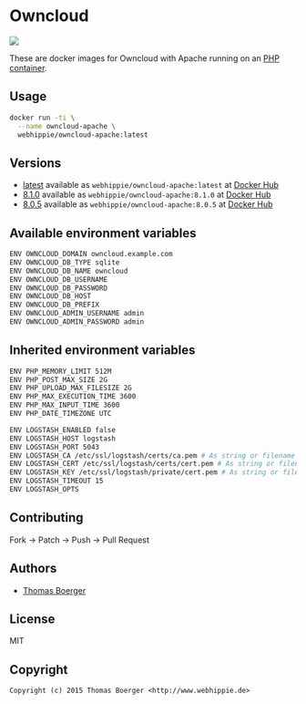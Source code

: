 # Owncloud

[![](https://badge.imagelayers.io/webhippie/owncloud-apache:latest.svg)](https://imagelayers.io/?images=webhippie/owncloud-apache:latest 'Get your own badge on imagelayers.io')

These are docker images for Owncloud with Apache running on an
[PHP container](https://registry.hub.docker.com/u/webhippie/php-apache/).


## Usage

```bash
docker run -ti \
  --name owncloud-apache \
  webhippie/owncloud-apache:latest
```


## Versions

* [latest](https://github.com/dockhippie/owncloud/tree/master)
  available as ```webhippie/owncloud-apache:latest``` at
  [Docker Hub](https://registry.hub.docker.com/u/webhippie/owncloud-apache/)
* [8.1.0](https://github.com/dockhippie/owncloud/tree/master)
  available as ```webhippie/owncloud-apache:8.1.0``` at
  [Docker Hub](https://registry.hub.docker.com/u/webhippie/owncloud-apache/)
* [8.0.5](https://github.com/dockhippie/owncloud/tree/master)
  available as ```webhippie/owncloud-apache:8.0.5``` at
  [Docker Hub](https://registry.hub.docker.com/u/webhippie/owncloud-apache/)

## Available environment variables

```bash
ENV OWNCLOUD_DOMAIN owncloud.example.com
ENV OWNCLOUD_DB_TYPE sqlite
ENV OWNCLOUD_DB_NAME owncloud
ENV OWNCLOUD_DB_USERNAME
ENV OWNCLOUD_DB_PASSWORD
ENV OWNCLOUD_DB_HOST
ENV OWNCLOUD_DB_PREFIX
ENV OWNCLOUD_ADMIN_USERNAME admin
ENV OWNCLOUD_ADMIN_PASSWORD admin
```


## Inherited environment variables

```bash
ENV PHP_MEMORY_LIMIT 512M
ENV PHP_POST_MAX_SIZE 2G
ENV PHP_UPLOAD_MAX_FILESIZE 2G
ENV PHP_MAX_EXECUTION_TIME 3600
ENV PHP_MAX_INPUT_TIME 3600
ENV PHP_DATE_TIMEZONE UTC
```

```bash
ENV LOGSTASH_ENABLED false
ENV LOGSTASH_HOST logstash
ENV LOGSTASH_PORT 5043
ENV LOGSTASH_CA /etc/ssl/logstash/certs/ca.pem # As string or filename
ENV LOGSTASH_CERT /etc/ssl/logstash/certs/cert.pem # As string or filename
ENV LOGSTASH_KEY /etc/ssl/logstash/private/cert.pem # As string or filename
ENV LOGSTASH_TIMEOUT 15
ENV LOGSTASH_OPTS
```


## Contributing

Fork -> Patch -> Push -> Pull Request


## Authors

* [Thomas Boerger](https://github.com/tboerger)


## License

MIT


## Copyright

```
Copyright (c) 2015 Thomas Boerger <http://www.webhippie.de>
```

